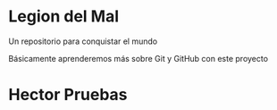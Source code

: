 # Legion del Mal
Un repositorio para conquistar el mundo

Básicamente aprenderemos más sobre Git y GitHub con este proyecto


# Hector Pruebas